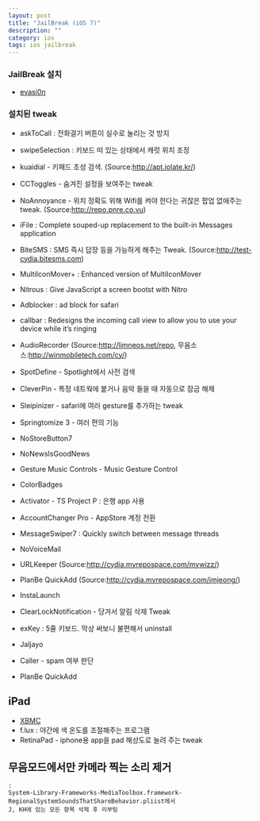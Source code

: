 ```yaml
---
layout: post
title: "JailBreak (iOS 7)"
description: ""
category: ios
tags: ios jailbreak
---
```


### JailBreak 설치

-   [evasi0n](http://evasi0n.com)

### 설치된 tweak

- askToCall : 전화걸기 버튼이 실수로 눌리는 것 방지
- swipeSelection :  키보드 떠 있는 상태에서 캐럿 위치 조정
- kuaidial - 키패드 초성 검색. (Source:http://apt.iolate.kr/)
- CCToggles - 숨겨진 설정을 보여주는 tweak
- NoAnnoyance - 위치 정확도 위해 Wifi를 켜야 한다는 귀찮은 팝업 없애주는 tweak. (Source:http://repo.pnre.co.vu)
- iFile : Complete souped-up replacement to the built-in Messages application
- BiteSMS : SMS 즉시 답장 등을 가능하게 해주는 Tweak. (Source:http://test-cydia.bitesms.com)
- MultiIconMover+ : Enhanced version of MultiIconMover
- Nitrous : Give JavaScript a screen bootst with Nitro
- Adblocker : ad block for safari
- callbar : Redesigns the incoming call view to allow you to use your device while it’s ringing
- AudioRecorder (Source:http://limneos.net/repo, 무음소스:http://winmobiletech.com/cy/)
- SpotDefine - Spotlight에서 사전 검색
- CleverPin - 특정 네트웍에 붙거나 음악 들을 때 자동으로 잠금 해제 
- Sleipinizer - safari에 여러 gesture를 추가하는 tweak
- Springtomize 3 - 여러 편의 기능 
- NoStoreButton7
- NoNewsIsGoodNews
- Gesture Music Controls - Music Gesture Control
- ColorBadges
- Activator - TS Project P : 은행 app 사용
- AccountChanger Pro - AppStore 계정 전환
- MessageSwiper7 : Quickly switch between message threads
- NoVoiceMail
- URLKeeper (Source:http://cydia.myrepospace.com/mywizz/)
- PlanBe QuickAdd (Source:http://cydia.myrepospace.com/jmjeong/)
- InstaLaunch
- ClearLockNotification - 당겨서 알림 삭제 Tweak


- exKey : 5줄 키보드. 막상 써보니 불편해서 uninstall
- Jaljayo
- Caller - spam 여부 판단
- PlanBe QuickAdd

## iPad

- [XBMC](http://xbmc.tistory.com/3)
- f.lux : 야간에 색 온도를 조절해주는 프로그램
- RetinaPad - iphone용 app을 pad 해상도로 늘려 주는 tweak


## 무음모드에서만 카메라 찍는 소리 제거

	:
    System-Library-Frameworks-MediaToolbox.framework-RegionalSystemSoundsThatShareBehavior.pliist에서
    J, KH에 있는 모든 항목 삭제 후 리부팅
